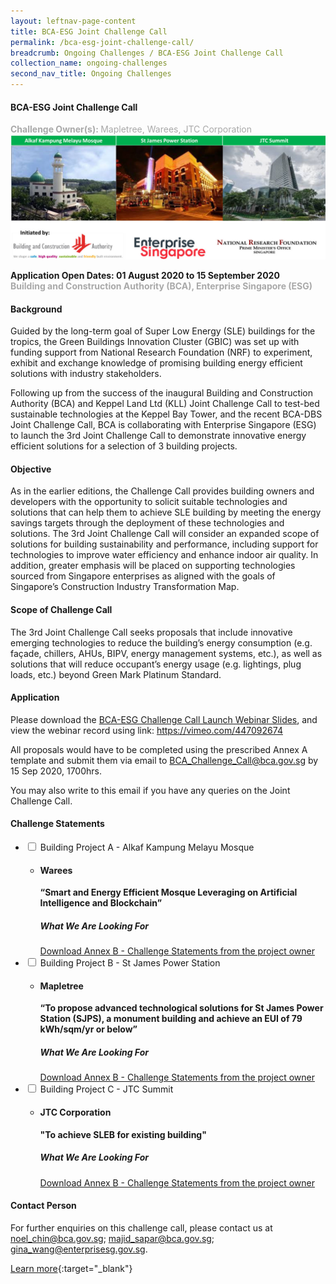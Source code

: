 ```yaml
---
layout: leftnav-page-content
title: BCA-ESG Joint Challenge Call 
permalink: /bca-esg-joint-challenge-call/
breadcrumb: Ongoing Challenges / BCA-ESG Joint Challenge Call 
collection_name: ongoing-challenges
second_nav_title: Ongoing Challenges
---
```


#### BCA-ESG Joint Challenge Call 
<font color="#a9a9a9"><b>Challenge Owner(s): </b>Mapletree, Warees, JTC Corporation</font>
[![1](/images/ongoing-challenges/BCA-ESG-joint-challenge.jpg)](https://www.sleb.sg/News/NewsDetails/1223)

**Application Open Dates: 01 August 2020 to 15 September 2020**<br>
<font color=" #a9a9a9"><b>Building and Construction Authority (BCA), Enterprise Singapore (ESG)</b></font>
<h4>Background</h4>

Guided by the long-term goal of Super Low Energy (SLE) buildings for the tropics, the Green Buildings Innovation Cluster (GBIC) was set up with funding support from National Research Foundation (NRF) to experiment, exhibit and exchange knowledge of promising building energy efficient solutions with industry stakeholders.


Following up from the success of the inaugural Building and Construction Authority (BCA) and Keppel Land Ltd (KLL) Joint Challenge Call to test-bed sustainable technologies at the Keppel Bay Tower, and the recent BCA-DBS Joint Challenge Call, BCA is collaborating with Enterprise Singapore (ESG) to launch the 3rd Joint Challenge Call to demonstrate innovative energy efficient solutions for a selection of 3 building projects.

<h4>Objective</h4>

As in the earlier editions, the Challenge Call provides building owners and developers with the opportunity to solicit suitable technologies and solutions that can help them to achieve SLE building by meeting the energy savings targets through the deployment of these technologies and solutions.  The 3rd Joint Challenge Call will consider an expanded scope of solutions for building sustainability and performance, including support for technologies to improve water efficiency and enhance indoor air quality.  In addition, greater emphasis will be placed on supporting technologies sourced from Singapore enterprises as aligned with the goals of Singapore’s Construction Industry Transformation Map.

<h4>Scope of Challenge Call</h4>

The 3rd Joint Challenge Call seeks proposals that include innovative emerging technologies to reduce the building’s energy consumption (e.g. façade, chillers, AHUs, BIPV, energy management systems, etc.), as well as solutions that will reduce occupant’s energy usage (e.g. lightings, plug loads, etc.) beyond Green Mark Platinum Standard.

<h4>Application</h4>

Please download the <a href="/images/BCA-ESG challenge launch webinar slides (12 Aug 2020).pdf">BCA-ESG Challenge Call Launch Webinar Slides</a>,
and view the webinar record using link: https://vimeo.com/447092674 

All proposals would have to be completed using the prescribed Annex A template and submit them via email to <a style="text-decoration: none" href = "mailto: BCA_Challenge_Call@bca.gov.sg">BCA_Challenge_Call@bca.gov.sg</a> by 15 Sep 2020, 1700hrs.   

You may also write to this email if you have any queries on the Joint Challenge Call.

<!-- start of wrapper div -->
<!-- start of first drop down box -->
<div id="wrapper"> 
  <h4> Challenge Statements</h4>
<ul>
  <li>
    <input type="checkbox" id="list-item-1">
    <label for="list-item-1" class="first">Building Project A - Alkaf Kampung Melayu Mosque</label>
        <ul>
          <li><b><h4>Warees</h4>“Smart and Energy Efficient Mosque Leveraging on Artificial Intelligence and
Blockchain”</b>
            <h5>What We Are Looking For</h5>
<a href="https://www.sleb.sg/UserFiles/Resource/GBIC/3rd%20Challenge%20Call/Annex%20B%20-%20Challenge%20Statements%20from%20the%20project%20owner.zip" >Download Annex B - Challenge Statements from the project owner</a>
      </li>
     </ul>
   </li>
<!-- end of first drop down box -->
<!-- start of first drop down box -->
    <li>
    <input type="checkbox" id="list-item-2">
    <label for="list-item-2">Building Project B - St James Power Station</label>
      <ul>
        <li><b><h4>Mapletree</h4>“To propose advanced technological solutions for St James Power Station (SJPS), a
monument building and achieve an EUI of 79 kWh/sqm/yr or below”</b>
     
<h5>What We Are Looking For</h5>
<a href="https://www.sleb.sg/UserFiles/Resource/GBIC/3rd%20Challenge%20Call/Annex%20B%20-%20Challenge%20Statements%20from%20the%20project%20owner.zip" target="_blank" >Download Annex B - Challenge Statements from the project owner</a>
        </li>
      </ul>
    </li>
<!-- end of second drop down box -->
<!-- start of third drop down box -->
<li>
    <input type="checkbox" id="list-item-3">
    <label for="list-item-3">Building Project C - JTC Summit</label>
      <ul>
        <li><b><h4>JTC Corporation</h4>"To achieve SLEB for existing building"</b>
<h5>What We Are Looking For</h5>
<a href="https://www.sleb.sg/UserFiles/Resource/GBIC/3rd%20Challenge%20Call/Annex%20B%20-%20Challenge%20Statements%20from%20the%20project%20owner.zip" target="_blank" >Download Annex B - Challenge Statements from the project owner</a>
        </li>
      </ul>
    </li>
    
<!-- end of drop down box 3-->
</ul>
</div>

<h4>Contact Person</h4>

For further enquiries on this challenge call, please contact us at <a style="text-decoration: none" href = "mailto: noel_chin@bca.gov.sg">noel_chin@bca.gov.sg</a>; <a style="text-decoration: none" href = "mailto: majid_sapar@bca.gov.sg">majid_sapar@bca.gov.sg</a>; <a style="text-decoration: none" href = "mailto: gina_wang@enterprisesg.gov.sg">gina_wang@enterprisesg.gov.sg</a>.

[Learn more](https://www.sleb.sg/News/NewsDetails/1223){:target="_blank"}
